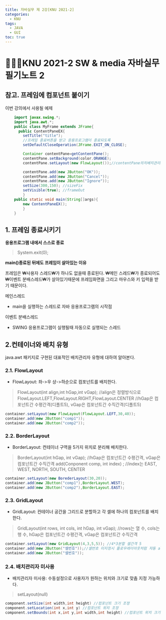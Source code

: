 ```yaml
---
title: 자바실무 제 2강[KNU 2021-2]
categories:
  - KNU
tags:
  - JAVA
  - GUI
toc: true
---
```


# 👨‍💻🏫KNU 2021-2 SW & media 자바실무 필기노트 2

## 참고. 프레임에 컴포넌트 붙이기

이번 강의에서 사용될 예제

~~~java
    import javax.swing.*;
    import java.awt.*;
    public class MyFrame extends JFrame{
      public ContentPaneEX{
        setTitle("title");
        //프레임 종료버튼을 받고 응용프로그램이 종료되도록
        setDefaultCloseOperation(JFrame.EXIT_ON_CLOSE);

        Container contentPane=getContentPane();
        contentPane.setBackground(color.ORANGE);
        contentPane.setLayout(new FlowLayout());//contentPane의치배치관리자는 FlowLayout

        contentPane.add(new JButton("OK"));
        contentPane.add(new JButton("Cancel"));
        contentPane.add(new JButton("Ignore"));
        setSize(300,150); //sizeFix
        setVisible(true); //frameOut
        }
    public static void main(String[]args){
        new ContentPaneEX();
        }
    }
~~~

## 1. 프레임 종료시키기

**응용프로그램 내에서 스스로 종료**
> System.exit(0);

**main()종료된 뒤에도 프레임이 살아있는 이유**

프레임은 ₩사용자 스레드₩가 하나도 없을때 종료된다. ₩메인 스레드₩가 종료되어도 ₩이벤트 분배스레드₩가 살아있기때문에 프레임화면을 그리고 마우스와 키 입력을 받기 때문이다.

메인스레드

- main을 실행하는 스레드로 자바 응용프로그램의 시작점

이벤트 분배스레드

- SWING 응용프로그램이 실행될때 자동으로 실행되는 스레드

## 2.컨테이너와 배치 유형

java.awt 패키지로 구현된 대표적인 배치관리자 유형에 대하여 알아본다.

### 2.1. FlowLayout

- FlowLayout: 좌->우 상->하순으로 컴포넌트를 배치한다.

>FlowLayout(int align,int hGap,int vGap);
    //align은 정렬방식으로 FlowLayout.LEFT,FlowLayout.RIGHT,FlowLayout.CENTER
    //hGap은 컴포넌트간 수평간격(디폴트5), vGap은 컴포넌트간 수직간격(디폴트5)

~~~java
container.setLayout(new FlowLayout(FlowLayout.LEFT,30,40));
container.add(new JButton("comp1"));
container.add(new JButton("comp2"));
~~~

### 2.2. BorderLayout

- BorderLayout: 컨테이너 구역을 5가지 위치로 분리해 배치한다.

>BorderLayout(int hGap, int vGap);
    //hGap은 컴포넌트간 수평간격, vGap은 컴포넌트간 수직간격
>add(Conponent comp, int index) ;
    //index는 EAST, WEST, NORTH, SOUTH, CENTER

~~~java
container.setLayout(new BorederLayout(30,20));
container.add(new JButton("comp1"),BorderLayout.WEST);
container.add(new JButton("comp2"),BorderLayout.EAST);
~~~

### 2.3. GridLayout

- GridLayout: 컨테이너 공간을 그리드로 분할하고 각 셀에 하나의 컴포넌트를 배치한다.

>GridLayout(int rows, int cols, int hGap, int vGap);
    //rows는 열 수, cols는 행 수, hGap은 컴포넌트간 수평간격, vGap은 컴포넌트간 수직간격

~~~java
container.setLayout(new GridLayout(4,3,5,5)); //4*3분할 셀간격 5
container.add(new JButton("셀번호"));//셀번호 미지정시 플로우레이아웃처럼 자동 align된다.
container.add(new JButton("셀번호"));
~~~

### 2.4. 배치관리자 미사용

- 배치관리자 미사용: 수동설정으로 사용자가 원하는 위치와 크기로 맞춤 지정 가능하다.

>setLayout(null)

~~~java
component.setSize(int width,int height) //컴포넌트 크기 조정
component.setLocation(int x,int y) //컴포넌트 위치 조정
component.setBounds(int x,int y,int width,int height) //컴포넌트 위치 크기 동시지정
~~~
